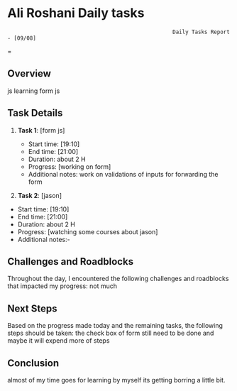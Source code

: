 # Ali Roshani Daily tasks
                                                        Daily Tasks Report - [09/08]
 =
## Overview

js learning
form js
 
## Task Details

1. **Task 1**: [form js]
   - Start time: [19:10]
   - End time: [21:00]
   - Duration:  about 2 H
   - Progress: [working on form]
   - Additional notes: work on validations of inputs for forwarding the form
  
  2. **Task 2**: [jason]
   - Start time: [19:10]
   - End time: [21:00]
   - Duration:  about 2 H
   - Progress: [watching some courses about jason]
   - Additional notes:-
  
## Challenges and Roadblocks

Throughout the day, I encountered the following challenges and roadblocks that impacted my progress:
not much


## Next Steps

Based on the progress made today and the remaining tasks, the following steps should be taken:
the check box of form still need to be done and maybe it will expend more of steps


## Conclusion
almost of my time goes for learning by myself
its getting borring a little bit.
